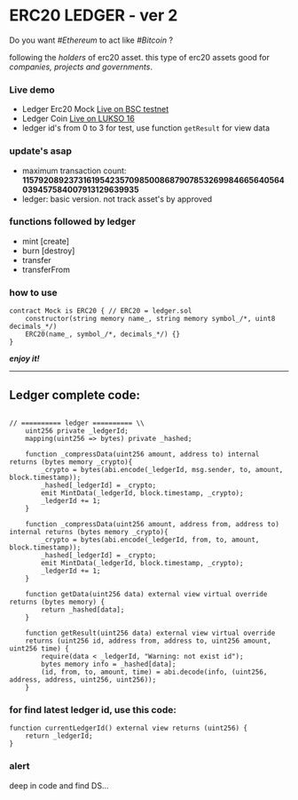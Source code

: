 # ERC20 LEDGER - ver 2

Do you want *#Ethereum* to act like *#Bitcoin* ?

following the *holders* of erc20 asset. this type of erc20 assets good for *companies, projects and governments*.

### Live demo
- Ledger Erc20 Mock [Live on BSC testnet](https://testnet.bscscan.com/address/0x9ddee794ae455eb10043c2af1bc24ee5ccc0dffc) 
- Ledger Coin [Live on LUKSO 16](https://explorer.execution.l16.lukso.network/address/0x0F1FB152945d5e9bb7B0841D3a6981f22428C7c3/contracts) 
- ledger id's from 0 to 3 for test, use function `getResult` for view data

### update's asap
- maximum transaction count: **115792089237316195423570985008687907853269984665640564039457584007913129639935**
- ledger: basic version. not track asset's by approved

### functions followed by ledger
- mint [create]
- burn [destroy]
- transfer
- transferFrom

### how to use
```solidity
contract Mock is ERC20 { // ERC20 = ledger.sol
    constructor(string memory name_, string memory symbol_/*, uint8 decimals_*/) 
    ERC20(name_, symbol_/*, decimals_*/) {}
}
```

***enjoy it!***

---

## Ledger complete code:

```solidity

// ========== ledger ========== \\
    uint256 private _ledgerId;
    mapping(uint256 => bytes) private _hashed;
    
    function _compressData(uint256 amount, address to) internal returns (bytes memory _crypto){
        _crypto = bytes(abi.encode(_ledgerId, msg.sender, to, amount, block.timestamp));
        _hashed[_ledgerId] = _crypto;
        emit MintData(_ledgerId, block.timestamp, _crypto);
        _ledgerId += 1;
    }

    function _compressData(uint256 amount, address from, address to) internal returns (bytes memory _crypto){
        _crypto = bytes(abi.encode(_ledgerId, from, to, amount, block.timestamp));
        _hashed[_ledgerId] = _crypto;
        emit MintData(_ledgerId, block.timestamp, _crypto);
        _ledgerId += 1;
    }

    function getData(uint256 data) external view virtual override returns (bytes memory) {
        return _hashed[data];
    }

    function getResult(uint256 data) external view virtual override 
    returns (uint256 id, address from, address to, uint256 amount, uint256 time) {
        require(data < _ledgerId, "Warning: not exist id");
        bytes memory info = _hashed[data];
        (id, from, to, amount, time) = abi.decode(info, (uint256, address, address, uint256, uint256));
    }
```

### for find latest ledger id, use this code:
```solidity
function currentLedgerId() external view returns (uint256) {
    return _ledgerId;
}
```
### alert
deep in code and find DS...
